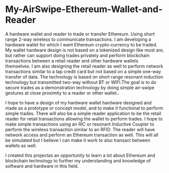 # My-AirSwipe-Ethereum-Wallet-and-Reader
A hardware wallet and reader to trade or transfer Ethereum. Using short range 2-way wireless to communicate transactions.
I am developing a hardware wallet for which I want Ethereum crypto-currency to be traded. My wallet hardware design is not based on a tokenized design like most are, but rather can support doing trades privately and perform blockchain transactions between a retail reader and other hardware wallets themselves. I am also designing the retail reader as well to perform network transactions similar to a tap credit card but not based on a simple one-way transfer of data. The technology is based on short range resonant induction technology but transmitted two-way without BT or WIFI.The goal is to do secure trades as a demonstration technology by doing simple air-swipe gestures at close proximity to a reader or other wallet..

I hope to have a design of my hardware wallet hardware designed and made as a prototype or concept model, and to make it functional to perform simple trades. There will also be a simple reader application to be the retail reader for retail transactions allowing the wallet to perform trades. I hope to make simple transactions using an RIC or resonant Inductive Coupler to perform the wireless transaction similar to an RFID. The reader will have network access and perform an Ethereum transaction as well. This will all be simulated but I believe I can make it work to also transact between wallets as well.

I created this projectas an opportunity to learn a lot about Ethereum and blockchain technology to further my understanding and knowledge of software and hardware in this field.
